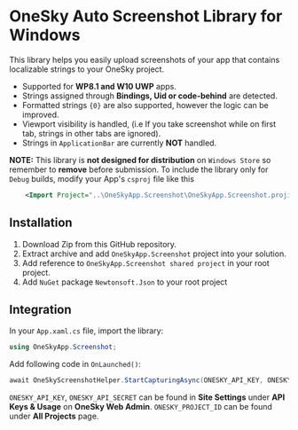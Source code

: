 OneSky Auto Screenshot Library for Windows
======================================

This library helps you easily upload screenshots of your app that contains localizable strings to your OneSky project.

* Supported for **WP8.1 and W10 UWP** apps.
* Strings assigned through **Bindings, Uid or code-behind** are detected.
* Formatted strings `{0}` are also supported, however the logic can be improved.
* Viewport visibility is handled, (i.e If you take screenshot while on first tab, strings in other tabs are ignored).
* Strings in `ApplicationBar` are currently **NOT** handled.

**NOTE:** This library is **not designed for distribution** on `Windows Store` so remember to **remove** before submission.
To include the library only for `Debug` builds, modify your App's `csproj` file like this
```xml
	<Import Project="..\OneSkyApp.Screenshot\OneSkyApp.Screenshot.projitems" Label="Shared" Condition="'$(Configuration)' == 'Debug'" />
```

Installation
------------
1. Download Zip from this GitHub repository.
2. Extract archive and add `OneSkyApp.Screenshot` project into your solution. 
3. Add reference to `OneSkyApp.Screenshot shared project` in your root project.
4. Add `NuGet` package `Newtonsoft.Json` to your root project

Integration
-----------

In your ```App.xaml.cs``` file, import the library:

```c#
using OneSkyApp.Screenshot;
```

Add following code in ```OnLaunched()```:

```c#
await OneSkyScreenshotHelper.StartCapturingAsync(ONESKY_API_KEY, ONESKY_API_SECRET, ONESKY_PROJECT_ID, "Resources.resw");
```

```ONESKY_API_KEY```, ```ONESKY_API_SECRET``` can be found in **Site Settings** under **API Keys & Usage** on **OneSky Web Admin**.
```ONESKY_PROJECT_ID``` can be found under **All Projects** page.